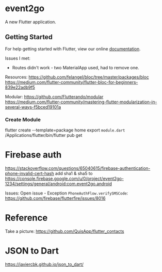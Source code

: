 # event2go

A new Flutter application.

## Getting Started

For help getting started with Flutter, view our online
[documentation](https://flutter.io/).


Issues I met: <br/>
<ul>
     <li>
        Routes didn't work - two MaterialApp used, had to remove one. 
     </li>
</ul>

Resources:
https://github.com/felangel/bloc/tree/master/packages/bloc
https://medium.com/flutter-community/flutter-bloc-for-beginners-839e22adb9f5

Modular:
https://github.com/Flutterando/modular
https://medium.com/flutter-community/mastering-flutter-modularization-in-several-ways-f5bced19101a

### Create Module
flutter create --template=package home
export `module.dart`
/Applications/flutter/bin/flutter pub get

# Firebase auth
https://stackoverflow.com/questions/65040615/firebase-authentication-phone-invalid-cert-hash
add sha1 & sha5 to
https://console.firebase.google.com/u/0/project/event2go-1234/settings/general/android:com.event2go.android


Issues:
Open issue - Exception `PhoneAuthFlow.verifySMSCode`:
https://github.com/firebase/flutterfire/issues/8016

# Reference
Take a picture: https://github.com/QuisApp/flutter_contacts

# JSON to Dart
https://javiercbk.github.io/json_to_dart/